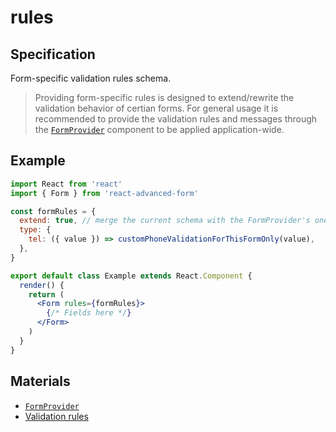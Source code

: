 # rules

## Specification

Form-specific validation rules schema.

> Providing form-specific rules is designed to extend/rewrite the validation behavior of certian forms. For general usage it is recommended to provide the validation rules and messages through the [`FormProvider`](../../formprovider.md) component to be applied application-wide.

## Example

```jsx
import React from 'react'
import { Form } from 'react-advanced-form'

const formRules = {
  extend: true, // merge the current schema with the FormProvider's one
  type: {
    tel: ({ value }) => customPhoneValidationForThisFormOnly(value),
  },
}

export default class Example extends React.Component {
  render() {
    return (
      <Form rules={formRules}>
        {/* Fields here */}
      </Form>
    )
  }
}
```

## Materials

* [`FormProvider`](../../formprovider.md)
* [Validation rules](../../../validation/rules.md)

